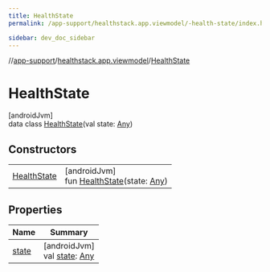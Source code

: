 ```yaml
---
title: HealthState
permalink: /app-support/healthstack.app.viewmodel/-health-state/index.html

sidebar: dev_doc_sidebar
---
```

//[app-support](../../../index.html)/[healthstack.app.viewmodel](../index.html)/[HealthState](index.html)



# HealthState



[androidJvm]\
data class [HealthState](index.html)(val state: [Any](https://kotlinlang.org/api/latest/jvm/stdlib/kotlin/-any/index.html))



## Constructors


| | |
|---|---|
| [HealthState](-health-state.html) | [androidJvm]<br>fun [HealthState](-health-state.html)(state: [Any](https://kotlinlang.org/api/latest/jvm/stdlib/kotlin/-any/index.html)) |


## Properties


| Name | Summary |
|---|---|
| [state](state.html) | [androidJvm]<br>val [state](state.html): [Any](https://kotlinlang.org/api/latest/jvm/stdlib/kotlin/-any/index.html) |

